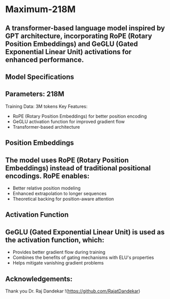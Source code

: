 # Maximum-218M


## A transformer-based language model inspired by GPT architecture, incorporating RoPE (Rotary Position Embeddings) and GeGLU (Gated Exponential Linear Unit) activations for enhanced performance.

## Model Specifications

## Parameters: 218M
Training Data: 3M tokens
Key Features:
- RoPE (Rotary Position Embeddings) for better position encoding
- GeGLU activation function for improved gradient flow
- Transformer-based architecture

## Position Embeddings

## The model uses RoPE (Rotary Position Embeddings) instead of traditional positional encodings. RoPE enables:

- Better relative position modeling
- Enhanced extrapolation to longer sequences
- Theoretical backing for position-aware attention

## Activation Function

## GeGLU (Gated Exponential Linear Unit) is used as the activation function, which:

- Provides better gradient flow during training
- Combines the benefits of gating mechanisms with ELU's properties
- Helps mitigate vanishing gradient problems

## Acknowledgements:
Thank you Dr. Raj Dandekar !(https://github.com/RajatDandekar)
